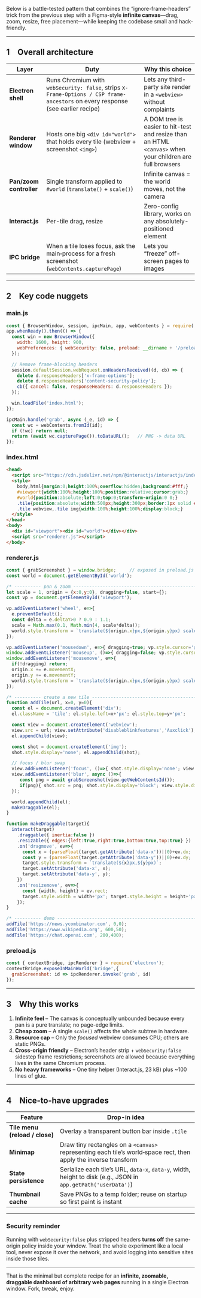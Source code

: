 Below is a battle-tested pattern that combines the “ignore-frame-headers” trick from the previous step with a Figma-style **infinite canvas**—drag, zoom, resize, free placement—while keeping the codebase small and hack-friendly.

---

## 1 Overall architecture

| Layer                   | Duty                                                                                                                           | Why this choice                                                                                          |
| ----------------------- | ------------------------------------------------------------------------------------------------------------------------------ | -------------------------------------------------------------------------------------------------------- |
| **Electron shell**      | Runs Chromium with `webSecurity: false`, strips `X-Frame-Options / CSP frame-ancestors` on every response (see earlier recipe) | Lets any third-party site render in a `<webview>` without complaints                                     |
| **Renderer window**     | Hosts one big `<div id="world">` that holds every tile (webview + screenshot `<img>`)                                          | A DOM tree is easier to hit-test and resize than an HTML `<canvas>` when your children are full browsers |
| **Pan/zoom controller** | Single transform applied to `#world` (`translate()` + `scale()`)                                                               | Infinite canvas = the world moves, not the camera                                                        |
| **Interact.js**         | Per-tile drag, resize                                                                                                          | Zero-config library, works on any absolutely-positioned element                                          |
| **IPC bridge**          | When a tile loses focus, ask the main‐process for a fresh screenshot (`webContents.capturePage`)                               | Lets you “freeze” off-screen pages to images                                                             |

---

## 2 Key code nuggets

### **main.js**

```js
const { BrowserWindow, session, ipcMain, app, webContents } = require('electron');
app.whenReady().then(() => {
  const win = new BrowserWindow({
    width: 1600, height: 900,
    webPreferences: { webSecurity: false, preload: __dirname + '/preload.js' }
  });

  // Remove frame-blocking headers
  session.defaultSession.webRequest.onHeadersReceived((d, cb) => {
    delete d.responseHeaders['x-frame-options'];
    delete d.responseHeaders['content-security-policy'];
    cb({ cancel: false, responseHeaders: d.responseHeaders });
  });

  win.loadFile('index.html');
});

ipcMain.handle('grab', async (_e, id) => {
  const wc = webContents.fromId(id);
  if (!wc) return null;
  return (await wc.capturePage()).toDataURL();   // PNG -> data URL
});
```

### **index.html**

```html
<head>
  <script src="https://cdn.jsdelivr.net/npm/@interactjs/interactjs/index.min.js"></script>
  <style>
    body,html{margin:0;height:100%;overflow:hidden;background:#fff;}
    #viewport{width:100%;height:100%;position:relative;cursor:grab;}
    #world{position:absolute;left:0;top:0;transform-origin:0 0;}
    .tile{position:absolute;width:500px;height:300px;border:1px solid #ccc;}
    .tile webview,.tile img{width:100%;height:100%;display:block;}
  </style>
</head>
<body>
  <div id="viewport"><div id="world"></div></div>
  <script src="renderer.js"></script>
</body>
```

### **renderer.js**

```js
const { grabScreenshot } = window.bridge;     // exposed in preload.js
const world = document.getElementById('world');

/* ---------- pan & zoom -------------------------------------------------- */
let scale = 1, origin = {x:0,y:0}, dragging=false, start={};
const vp = document.getElementById('viewport');

vp.addEventListener('wheel', e=>{
  e.preventDefault();
  const delta = e.deltaY>0 ? 0.9 : 1.1;
  scale = Math.max(0.1, Math.min(4, scale*delta));
  world.style.transform = `translate(${origin.x}px,${origin.y}px) scale(${scale})`;
});

vp.addEventListener('mousedown', e=>{ dragging=true; vp.style.cursor='grabbing'; start={x:e.clientX, y:e.clientY};});
window.addEventListener('mouseup', ()=>{ dragging=false; vp.style.cursor='grab'; });
window.addEventListener('mousemove', e=>{
  if(!dragging) return;
  origin.x += e.movementX;
  origin.y += e.movementY;
  world.style.transform = `translate(${origin.x}px,${origin.y}px) scale(${scale})`;
});

/* ---------- create a new tile ------------------------------------------ */
function addTile(url, x=0, y=0){
  const el = document.createElement('div');
  el.className = 'tile'; el.style.left=x+'px'; el.style.top=y+'px';

  const view = document.createElement('webview');
  view.src = url; view.setAttribute('disableblinkfeatures','Auxclick'); // minor hardening
  el.appendChild(view);

  const shot = document.createElement('img');
  shot.style.display='none'; el.appendChild(shot);

  // focus / blur swap
  view.addEventListener('focus', ()=>{ shot.style.display='none'; view.style.display='block';});
  view.addEventListener('blur', async ()=>{
     const png = await grabScreenshot(view.getWebContentsId());
     if(png){ shot.src = png; shot.style.display='block'; view.style.display='none'; }
  });

  world.appendChild(el);
  makeDraggable(el);
}

function makeDraggable(target){
  interact(target)
    .draggable({ inertia:false })
    .resizable({ edges:{left:true,right:true,bottom:true,top:true} })
    .on('dragmove', ev=>{
      const x = (parseFloat(target.getAttribute('data-x'))||0)+ev.dx;
      const y = (parseFloat(target.getAttribute('data-y'))||0)+ev.dy;
      target.style.transform = `translate(${x}px,${y}px)`;
      target.setAttribute('data-x', x);
      target.setAttribute('data-y', y);
    })
    .on('resizemove', ev=>{
      const {width, height} = ev.rect;
      target.style.width = width+'px'; target.style.height = height+'px';
    });
}

/* ---------- demo -------------------------------------------------------- */
addTile('https://news.ycombinator.com', 0,0);
addTile('https://www.wikipedia.org', 600,50);
addTile('https://chat.openai.com', 200,400);
```

### **preload.js**

```js
const { contextBridge, ipcRenderer } = require('electron');
contextBridge.exposeInMainWorld('bridge',{
  grabScreenshot: id => ipcRenderer.invoke('grab', id)
});
```

---

## 3 Why this works

1. **Infinite feel** – The canvas is conceptually unbounded because every pan is a pure translate; no page-edge limits.
2. **Cheap zoom** – A single `scale()` affects the whole subtree in hardware.
3. **Resource cap** – Only the *focused* webview consumes CPU; others are static PNGs.
4. **Cross-origin friendly** – Electron’s header strip + `webSecurity:false` sidestep frame restrictions; screenshots are allowed because everything lives in the same Chromium process.
5. **No heavy frameworks** – One tiny helper (Interact.js, 23 kB) plus \~100 lines of glue.

---

## 4 Nice-to-have upgrades

| Feature                        | Drop-in idea                                                                                                     |
| ------------------------------ | ---------------------------------------------------------------------------------------------------------------- |
| **Tile menu (reload / close)** | Overlay a transparent button bar inside `.tile`                                                                  |
| **Minimap**                    | Draw tiny rectangles on a `<canvas>` representing each tile’s world‐space rect, then apply the inverse transform |
| **State persistence**          | Serialize each tile’s URL, `data-x`, `data-y`, width, height to disk (e.g., JSON in `app.getPath('userData')`)   |
| **Thumbnail cache**            | Save PNGs to a temp folder; reuse on startup so first paint is instant                                           |

---

### Security reminder

Running with `webSecurity:false` plus stripped headers **turns off** the same-origin policy inside your window.  Treat the whole experiment like a local tool, never expose it over the network, and avoid logging into sensitive sites inside those tiles.

---

That is the minimal but complete recipe for an **infinite, zoomable, draggable dashboard of arbitrary web pages** running in a single Electron window.  Fork, tweak, enjoy.
